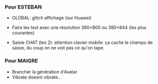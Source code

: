 ### Pour ESTEBAN

- GLOBAL: glitch affichage (sur Huawei)

- Faire les test avec une résolution 360×800 ou 390×844 (les plus courantes)

<!-- - Filtre SVG peu lisible, peut être envisager de ne l'appliquer qu'après inactivité en fadeIN,
et le retirer lorsque l'utilisateur intéragit ? -->

<!-- - Bouton menu en bas trop petits
- Police limite en taille -->

<!-- - Bouton menu en bas: ordre pas lisible: l'endroit d'où on commence doit être le bouton de gauche.
Soit on commence par le profile user, soit on met le bouton cyberespace à gauche. -->

- Saisie CHAT (les 2): attention clavier mobile: ça cache le champs de saisie, du coup on ne voit pas 
ce qu'on tape. 

<!-- - Je pense qu'il y a trop de choses sur les pages Profil et Tribu.
    => Peut être mettre notification et RDV dans un onglet spécifique
    => Peut être pouvoir alterner entre Chat Tribu et classement sur la page Tribu ?
        j'ai un doute sur le chat tribu, à première vue il semble redondant.. à voir. -->

### Pour MAIGRE

- Brancher la génération d'Avatar
- Vibrate doesnt vibrate..